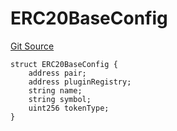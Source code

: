 # ERC20BaseConfig
[Git Source](https://github.com/Ammalgam-Protocol/core-v1/blob/85df9cff0e774de8aef6efe8ec7df8cd94f03568/contracts/tokens/ERC20Base.sol)


```solidity
struct ERC20BaseConfig {
    address pair;
    address pluginRegistry;
    string name;
    string symbol;
    uint256 tokenType;
}
```

